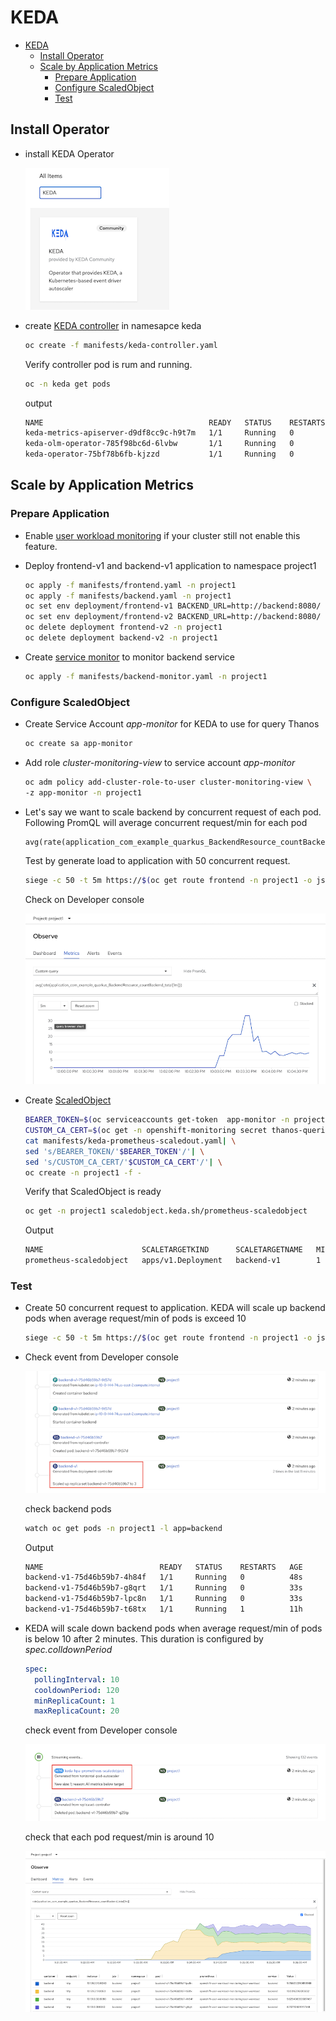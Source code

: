 # KEDA
- [KEDA](#keda)
  - [Install Operator](#install-operator)
  - [Scale by Application Metrics](#scale-by-application-metrics)
    - [Prepare Application](#prepare-application)
    - [Configure ScaledObject](#configure-scaledobject)
    - [Test](#test)

## Install Operator

- install KEDA Operator
  
  ![](images/keda-operator.png)

- create [KEDA controller](manifests/keda-controller.yaml) in namesapce keda
  
  ```bash
  oc create -f manifests/keda-controller.yaml
  ```
  
  Verify controller pod is rum and running.

  ```bash
  oc -n keda get pods
  ```

  output
  
  ```bash
  NAME                                     READY   STATUS    RESTARTS   AGE
  keda-metrics-apiserver-d9df8cc9c-h9t7m   1/1     Running   0          1m
  keda-olm-operator-785f98bc6d-6lvbw       1/1     Running   0          29s
  keda-operator-75bf78b6fb-kjzzd           1/1     Running   0          1m
  ```

## Scale by Application Metrics

### Prepare Application
- Enable [user workload monitoring](application-metrics.md#prerequisites) if your cluster still not enable this feature.
- Deploy frontend-v1 and backend-v1 application to namespace project1
  
  ```bash
  oc apply -f manifests/frontend.yaml -n project1
  oc apply -f manifests/backend.yaml -n project1
  oc set env deployment/frontend-v1 BACKEND_URL=http://backend:8080/ -n project1
  oc set env deployment/frontend-v2 BACKEND_URL=http://backend:8080/ -n project1
  oc delete deployment frontend-v2 -n project1
  oc delete deployment backend-v2 -n project1
  ```
- Create [service monitor](manifests/backend-monitor.yaml) to monitor backend service
  
  ```bash
  oc apply -f manifests/backend-monitor.yaml -n project1
  ```

### Configure ScaledObject

- Create Service Account *app-monitor* for KEDA to use for query Thanos
  
  ```bash
  oc create sa app-monitor
  ```

- Add role *cluster-monitoring-view* to service account *app-monitor*
  
  ```bash
  oc adm policy add-cluster-role-to-user cluster-monitoring-view \
  -z app-monitor -n project1
  ```

- Let's say we want to scale backend by concurrent request of each pod. Following PromQL will average concurrent request/min for each pod
  
  ```
  avg(rate(application_com_example_quarkus_BackendResource_countBackend_total[1m]))
  ```

  Test by generate load to application with 50 concurrent request.

  ```bash
  siege -c 50 -t 5m https://$(oc get route frontend -n project1 -o jsonpath='{.spec.host}')
  ```
  
  Check on Developer console

  ![](metrics/../images/keda-observe-app-metrics.png)

- Create [ScaledObject](manifests/keda-prometheus-scaledout.yaml)

  ```bash
  BEARER_TOKEN=$(oc serviceaccounts get-token  app-monitor -n project1|base64)
  CUSTOM_CA_CERT=$(oc get -n openshift-monitoring secret thanos-querier-tls -o jsonpath="{.data['tls\.crt']}")
  cat manifests/keda-prometheus-scaledout.yaml| \
  sed 's/BEARER_TOKEN/'$BEARER_TOKEN'/'| \
  sed 's/CUSTOM_CA_CERT/'$CUSTOM_CA_CERT'/'| \
  oc create -n project1 -f -
  ```

  Verify that ScaledObject is ready

  ```bash
  oc get -n project1 scaledobject.keda.sh/prometheus-scaledobject
  ```

  Output

  ```bash
  NAME                      SCALETARGETKIND      SCALETARGETNAME   MIN   MAX   TRIGGERS     AUTHENTICATION    READY   ACTIVE   FALLBACK   AGE
  prometheus-scaledobject   apps/v1.Deployment   backend-v1        1     20    prometheus   keda-prom-creds   True    False    False      2m
  ```

### Test

- Create 50 concurrent request to application. KEDA will scale up backend pods when average request/min of pods is exceed 10
  
  ```bash
  siege -c 50 -t 5m https://$(oc get route frontend -n project1 -o jsonpath='{.spec.host}')
  ```

- Check event from Developer console
  
  ![](images/keda-scale-up.png)

  check backend pods

  ```bash
  watch oc get pods -n project1 -l app=backend
  ```

  Output

  ```bash
  NAME                          READY   STATUS    RESTARTS   AGE
  backend-v1-75d46b59b7-4h84f   1/1     Running   0          48s
  backend-v1-75d46b59b7-g8qrt   1/1     Running   0          33s
  backend-v1-75d46b59b7-lpc8n   1/1     Running   0          33s
  backend-v1-75d46b59b7-t68tx   1/1     Running   1          11h
  ```

- KEDA will scale down backend pods when average request/min of pods is below 10 after 2 minutes. This duration is configured by *spec.colldownPeriod*
  
  ```yaml
  spec:
    pollingInterval: 10
    cooldownPeriod: 120
    minReplicaCount: 1
    maxReplicaCount: 20  
  ```

  
  check event from Developer console

  ![](images/keda-scale-down.png)

  check that each pod request/min is around 10

  ![](images/keda-dev-console-scaled.png)